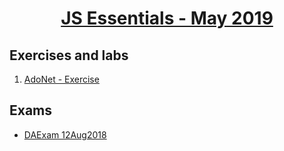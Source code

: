 
# <a href="https://softuni.bg/trainings/2345/js-essentials-may-2019"><p align="center"> JS Essentials - May 2019<p>
</a>



## Exercises and labs
1. <a href="https://github.com/PhilShishov/Software-University/tree/master/Databases%20Advanced%20-%20Entity%20Framework/Homeworks/01.AdoNet_Exercise" > AdoNet - Exercise</a> 



## Exams
- <a href="https://github.com/PhilShishov/Software-University/tree/master/Databases%20Advanced%20-%20Entity%20Framework/Exams/DAExam_12Aug2018" > DAExam 12Aug2018</a> 

